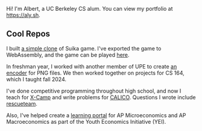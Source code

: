 Hi! I'm Albert, a UC Berkeley CS alum. You can view my portfolio at https://aly.sh.

## Cool Repos
I built [a simple clone](https://github.com/albertye1/wechat_chigua) of Suika game. I've exported the game to WebAssembly, and the game can be played [here](https://suika.aly.sh).

In freshman year, I worked with another member of UPE to create [an encoder](https://github.com/albertye1/stegosaurus) for PNG files. We then worked together on projects for CS 164, which I taught fall 2024.

I've done competitive programming throughout high school, and now I teach for [X-Camp](https://x-camp.academy) and write problems for [CALICO](https://calico.cs.berkeley.edu). Questions I wrote include [rescueteam](https://calicojudge.com/team/problems/515/statement).

Also, I've helped create a [learning portal](https://github.com/wlmchen/learn.theyei) for AP Microeconomics and AP Macroeconomics as part of the Youth Economics Initiative (YEI).
